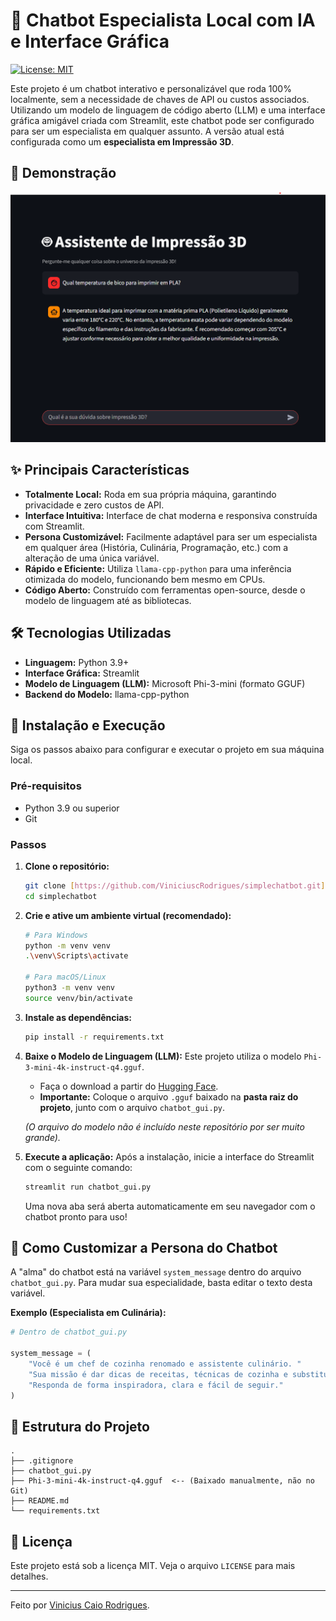 # 🤖 Chatbot Especialista Local com IA e Interface Gráfica

[![License: MIT](https://img.shields.io/badge/License-MIT-yellow.svg)](https://opensource.org/licenses/MIT)

Este projeto é um chatbot interativo e personalizável que roda 100% localmente, sem a necessidade de chaves de API ou custos associados. Utilizando um modelo de linguagem de código aberto (LLM) e uma interface gráfica amigável criada com Streamlit, este chatbot pode ser configurado para ser um especialista em qualquer assunto. A versão atual está configurada como um **especialista em Impressão 3D**.

## 📸 Demonstração


![Demo do Chatbot](chatbot.png)


## ✨ Principais Características

-   **Totalmente Local:** Roda em sua própria máquina, garantindo privacidade e zero custos de API.
-   **Interface Intuitiva:** Interface de chat moderna e responsiva construída com Streamlit.
-   **Persona Customizável:** Facilmente adaptável para ser um especialista em qualquer área (História, Culinária, Programação, etc.) com a alteração de uma única variável.
-   **Rápido e Eficiente:** Utiliza `llama-cpp-python` para uma inferência otimizada do modelo, funcionando bem mesmo em CPUs.
-   **Código Aberto:** Construído com ferramentas open-source, desde o modelo de linguagem até as bibliotecas.

## 🛠️ Tecnologias Utilizadas

-   **Linguagem:** Python 3.9+
-   **Interface Gráfica:** Streamlit
-   **Modelo de Linguagem (LLM):** Microsoft Phi-3-mini (formato GGUF)
-   **Backend do Modelo:** llama-cpp-python

## 🚀 Instalação e Execução

Siga os passos abaixo para configurar e executar o projeto em sua máquina local.

### Pré-requisitos

-   Python 3.9 ou superior
-   Git

### Passos

1.  **Clone o repositório:**
    ```bash
    git clone [https://github.com/ViniciuscRodrigues/simplechatbot.git](https://github.com/ViniciuscRodrigues/simplechatbot.git)
    cd simplechatbot
    ```

2.  **Crie e ative um ambiente virtual (recomendado):**
    ```bash
    # Para Windows
    python -m venv venv
    .\venv\Scripts\activate

    # Para macOS/Linux
    python3 -m venv venv
    source venv/bin/activate
    ```

3.  **Instale as dependências:**
    ```bash
    pip install -r requirements.txt
    ```

4.  **Baixe o Modelo de Linguagem (LLM):**
    Este projeto utiliza o modelo `Phi-3-mini-4k-instruct-q4.gguf`.
    -   Faça o download a partir do [Hugging Face](https://huggingface.co/microsoft/Phi-3-mini-4k-instruct-gguf).
    -   **Importante:** Coloque o arquivo `.gguf` baixado na **pasta raiz do projeto**, junto com o arquivo `chatbot_gui.py`.

    *(O arquivo do modelo não é incluído neste repositório por ser muito grande).*

5.  **Execute a aplicação:**
    Após a instalação, inicie a interface do Streamlit com o seguinte comando:
    ```bash
    streamlit run chatbot_gui.py
    ```
    Uma nova aba será aberta automaticamente em seu navegador com o chatbot pronto para uso!

## 🔧 Como Customizar a Persona do Chatbot

A "alma" do chatbot está na variável `system_message` dentro do arquivo `chatbot_gui.py`. Para mudar sua especialidade, basta editar o texto desta variável.

**Exemplo (Especialista em Culinária):**
```python
# Dentro de chatbot_gui.py

system_message = (
    "Você é um chef de cozinha renomado e assistente culinário. "
    "Sua missão é dar dicas de receitas, técnicas de cozinha e substituição de ingredientes. "
    "Responda de forma inspiradora, clara e fácil de seguir."
)
```

## 📂 Estrutura do Projeto

```
.
├── .gitignore
├── chatbot_gui.py
├── Phi-3-mini-4k-instruct-q4.gguf  <-- (Baixado manualmente, não no Git)
├── README.md
└── requirements.txt
```

## 📜 Licença

Este projeto está sob a licença MIT. Veja o arquivo `LICENSE` para mais detalhes.

---
Feito por [Vinicius Caio Rodrigues](https://github.com/ViniciuscRodrigues).